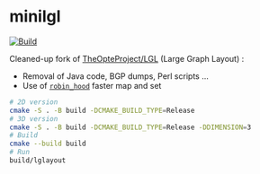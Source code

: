 # minilgl

[![Build](https://github.com/dioptra-io/minilgl/actions/workflows/build.yml/badge.svg)](https://github.com/dioptra-io/minilgl/actions/workflows/build.yml)

Cleaned-up fork of [TheOpteProject/LGL](https://github.com/TheOpteProject/LGL) (Large Graph Layout) :
- Removal of Java code, BGP dumps, Perl scripts ...
- Use of [`robin_hood`](https://github.com/martinus/robin-hood-hashing) faster map and set

```bash
# 2D version
cmake -S . -B build -DCMAKE_BUILD_TYPE=Release
# 3D version
cmake -S . -B build -DCMAKE_BUILD_TYPE=Release -DDIMENSION=3
# Build
cmake --build build
# Run
build/lglayout
```
